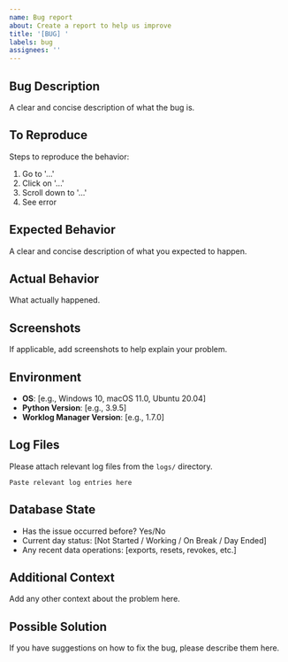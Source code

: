 ```yaml
---
name: Bug report
about: Create a report to help us improve
title: '[BUG] '
labels: bug
assignees: ''
---
```


## Bug Description
A clear and concise description of what the bug is.

## To Reproduce
Steps to reproduce the behavior:
1. Go to '...'
2. Click on '...'
3. Scroll down to '...'
4. See error

## Expected Behavior
A clear and concise description of what you expected to happen.

## Actual Behavior
What actually happened.

## Screenshots
If applicable, add screenshots to help explain your problem.

## Environment
- **OS**: [e.g., Windows 10, macOS 11.0, Ubuntu 20.04]
- **Python Version**: [e.g., 3.9.5]
- **Worklog Manager Version**: [e.g., 1.7.0]

## Log Files
Please attach relevant log files from the `logs/` directory.

```
Paste relevant log entries here
```

## Database State
- Has the issue occurred before? Yes/No
- Current day status: [Not Started / Working / On Break / Day Ended]
- Any recent data operations: [exports, resets, revokes, etc.]

## Additional Context
Add any other context about the problem here.

## Possible Solution
If you have suggestions on how to fix the bug, please describe them here.
